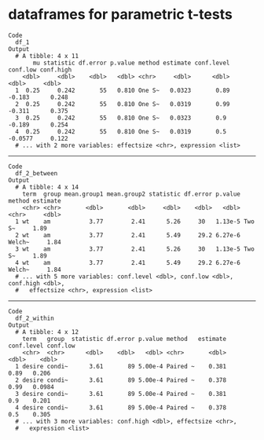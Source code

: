 #  dataframes for parametric t-tests

    Code
      df_1
    Output
      # A tibble: 4 x 11
           mu statistic df.error p.value method estimate conf.level conf.low conf.high
        <dbl>     <dbl>    <dbl>   <dbl> <chr>     <dbl>      <dbl>    <dbl>     <dbl>
      1  0.25     0.242       55   0.810 One S~   0.0323       0.89  -0.183      0.248
      2  0.25     0.242       55   0.810 One S~   0.0319       0.99  -0.311      0.375
      3  0.25     0.242       55   0.810 One S~   0.0323       0.9   -0.189      0.254
      4  0.25     0.242       55   0.810 One S~   0.0319       0.5   -0.0577     0.122
      # ... with 2 more variables: effectsize <chr>, expression <list>

---

    Code
      df_2_between
    Output
      # A tibble: 4 x 14
        term  group mean.group1 mean.group2 statistic df.error p.value method estimate
        <chr> <chr>       <dbl>       <dbl>     <dbl>    <dbl>   <dbl> <chr>     <dbl>
      1 wt    am           3.77        2.41      5.26     30   1.13e-5 Two S~     1.89
      2 wt    am           3.77        2.41      5.49     29.2 6.27e-6 Welch~     1.84
      3 wt    am           3.77        2.41      5.26     30   1.13e-5 Two S~     1.89
      4 wt    am           3.77        2.41      5.49     29.2 6.27e-6 Welch~     1.84
      # ... with 5 more variables: conf.level <dbl>, conf.low <dbl>, conf.high <dbl>,
      #   effectsize <chr>, expression <list>

---

    Code
      df_2_within
    Output
      # A tibble: 4 x 12
        term   group  statistic df.error p.value method   estimate conf.level conf.low
        <chr>  <chr>      <dbl>    <dbl>   <dbl> <chr>       <dbl>      <dbl>    <dbl>
      1 desire condi~      3.61       89 5.00e-4 Paired ~    0.381       0.89   0.206 
      2 desire condi~      3.61       89 5.00e-4 Paired ~    0.378       0.99   0.0984
      3 desire condi~      3.61       89 5.00e-4 Paired ~    0.381       0.9    0.201 
      4 desire condi~      3.61       89 5.00e-4 Paired ~    0.378       0.5    0.305 
      # ... with 3 more variables: conf.high <dbl>, effectsize <chr>,
      #   expression <list>

